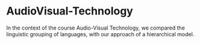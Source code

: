 # AudioVisual-Technology

In the context of the course Audio-Visual Technology, we compared the linguistic grouping of languages, with our approach of a hierarchical model.
